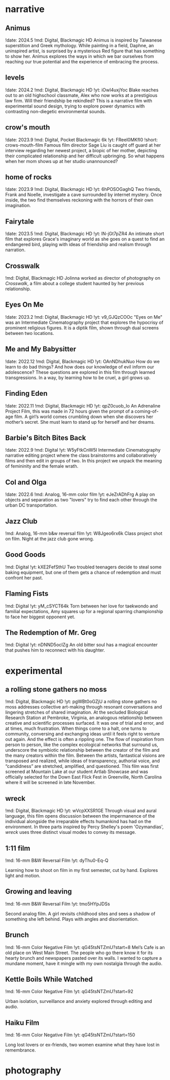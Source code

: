 <svg id=fun viewbox='-1000,-1000, 2000, 2000'></svg>

# narrative

## Animus
!date: 2024.5
!md: Digital, Blackmagic HD
Animus is inspired by Taiwanese superstition and Greek mythology. While painting in a field, Daphne, an uninspired artist, is surprised by a mysterious Red figure that has something to show her. Animus explores the ways in which we bar ourselves from reaching our true potential and the experience of embracing the process.

## levels
!date: 2024.2
!md: Digital, Blackmagic HD
!yt: iOwI4uxjYoc
Blake reaches out to an old highschool classmate, Alex who now works at a prestigious law firm. Will their friendship be rekindled? This is a narrative film with experimental sound design, trying to explore power dynamics with contrasting non-diegetic environmental sounds.

## crow's mouth
!date: 2023.9
!md: Digital, Pocket Blackmagic 6k
!yt: FReeI0MKfI0
!short: crows-mouth-film
Famous film director Sage Liu is caught off guard at her interview regarding her newest project, a biopic of her mother, depicting their complicated relationship and her difficult upbringing. So what happens when her mom shows up at her studio unannounced?

## home of rocks
!date: 2023.9
!md: Digital, Blackmagic HD
!yt: 6hPOSOGaghQ
Two friends, Frank and Noelle, investigate a cave surrounded by internet mystery. Once inside, the two find themselves reckoning with the horrors of their own imagination.

## Fairytale
!date: 2023.5
!md: Digital, Blackmagic HD
!yt: lN-jGt7pZR4
An intimate short film that explores Grace's imaginary world as she goes on a quest to find an endangered bird, playing with ideas of friendship and realism through narration.

## Crosswalk
!md: Digital, Blackmagic HD
Jolinna worked as director of photography on _Crosswalk_, a film about a college student haunted by her previous relationship.

## Eyes On Me
!date: 2023.2
!md: Digital, Blackmagic HD
!yt: v9_GJQzCOOc
"Eyes on Me" was an Intermediate Cinematography project that explores the hypocrisy of prominent religious figures. It is a diptik film, shown through dual screens between two locations.

## Me and My Babysitter
!date: 2022.12
!md: Digital, Blackmagic HD
!yt: OAnNDhukNuo
How do we learn to do bad things? And how does our knowledge of evil inform our adolescence? These questions are explored in this film through learned transgressions. In a way, by learning how to be cruel, a girl grows up.

## Finding Eden
!date: 2022.11
!md: Digital, Blackmagic HD
!yt: qpZ0cuob_Io
An Adrenaline Project Film, this was made in 72 hours given the prompt of a coming-of-age film. A girl’s world comes crumbling down when she discovers her mother’s secret. She must learn to stand up for herself and her dreams.

## Barbie's Bitch Bites Back
!date: 2022.9
!md: Digital
!yt: W5yFtkCnW5I
Intermediate Cinematography narrative editing project where the class brainstorms and collaboratively films and then edit in groups of two. In this project we unpack the meaning of femininity and the female wrath.

## Col and Olga
!date: 2022.6
!md: Analog, 16-mm color film
!yt: eJeZrADhFrg
A play on objects and separation as two "lovers" try to find each other through the urban DC transportation.

## Jazz Club
!md: Analog, 16-mm b&w reversal film
!yt: W8Jgeo6rx6k
Class project shot on film. Night at the jazz club gone wrong.

## Good Goods
!md: Digital
!yt: kXE2FefSthU
Two troubled teenagers decide to steal some baking equipment, but one of them gets a chance of redemption and must confront her past.

## Flaming Fists
!md: Digital
!yt: yM_cSYCT64k
Torn between her love for taekwondo and familial expectations, Amy squares up for a regional sparring championship to face her biggest opponent yet.

## The Redemption of Mr. Greg
!md: Digital
!yt: nDNND5ocIZg
An old bitter soul has a magical encounter that pushes him to reconnect with his daughter.

# experimental

## a rolling stone gathers no moss
!md: Digital, Blackmagic HD
!yt: pgWBt0oGZjU
a rolling stone gathers no moss addresses collective art-making through resonant conversations and lingering stretches of shared imagination. At the secluded Biological Research Station at Pembroke, Virginia, an analogous relationship between creative and scientific processes surfaced. It was one of trial and error, and at times, much frustration. When things come to a halt, one turns to community, conversing and exchanging ideas until it feels right to venture out again. And the effect is often a rippling one. The flow of inspiration from person to person, like the complex ecological networks that surround us, underscore the symbiotic relationship between the creator of the film and the many creators within the film. Between the artists, fantastical visions are transposed and realized, while ideas of transparency, authorial voice, and “candidness” are stretched, amplified, and questioned. This film was first screened at Mountain Lake at our student Artlab Showcase and was officially selected for the Down East Flick Fest in Greenville, North Carolina where it will be screened in late November.

## wreck
!md: Digital, Blackmagic HD
!yt: wVcpXXSR1GE
Through visual and aural language, this film opens discussion between the impermanence of the individual alongside the irreparable effects humankind has had on the environment. In three parts inspired by Percy Shelley's poem 'Ozymandias', _wreck_ uses three distinct visual modes to convey its message.

## 1:11 film
!md: 16-mm B&W Reversal Film
!yt: dyThu0-Eq-Q

Learning how to shoot on film in my first semester, cut by hand. Explores light and motion.

## Growing and leaving
!md: 16-mm B&W Reversal Film
!yt: tmo5HYpJDSs

Second analog film. A girl revisits childhood sites and sees a shadow of something she left behind. Plays with angles and disorientation.

## Brunch
!md: 16-mm Color Negative Film
!yt: qG45tsNTZmU?start=8
Mel’s Cafe is an old place on West Main Street. The people who go there know it for its hearty brunch and newspapers pasted over its walls. I wanted to capture a mundane moment, have it mingle with my own nostalgia through the audio.

## Kettle Boils While Watched
!md: 16-mm Color Negative Film
!yt: qG45tsNTZmU?start=92

Urban isolation, surveillance and anxiety explored through editing and audio.

## Haiku Film
!md: 16-mm Color Negative Film
!yt: qG45tsNTZmU?start=150

Long lost lovers or ex-friends, two women examine what they have lost in remembrance.

# photography

## Remember the Wolf
Wolves once roamed Virginia, but predator control programs and habitat destruction made their numbers dwindle, until they were finally declared extinct in 1980. Frequenting childhood tales, wolves are a symbol of cunning and corruption. But what happens when the very things we warn children about are eliminated due to our collective, irreversible damage? Created by previous art resident Ed Miller at Mountain Lake, The Red Wolf wearily watches over the coming and going of field scientists, researchers, and their families to the research station. Spotting the statue in the dark, a displaced urbanite might scurry, not knowing that the only wolves that remain in the mountains are made from clay. On the surface, Mountain Lake is a secluded sanctuary – no cellular connection, lots of overgrown trails, and a self-sufficient plumbing system. Seeing a fallen Hemlock teeming with decomposers, beetles and fungus, one might muse at primordial beauty and remark on the cycle of life and the transient presence of humankind. But even so, the world around it is changing. Due to its elevation, the station had been free from poison ivy and ticks – until recently. The increase in temperatures have catalyzed these creatures’ slow creep to the station, including one that eats away at the hemlock population. Perhaps it’s time to start from scratch, turn to the very ecological networks that we harm, fighting for harmony. In Remember the Wolf, five photos meditate on stories passed down from generation to generation as the warning bells of the climate crisis crescendo.

## Rooted
Autumn Samone, in her series of images in _Rooted_, taken by Jolinna Li, creates a tree sculpture with synthetic hair, framing it alongside her body and the ethereal forest floor. Often considered "natural looking", protective hair styles in black communities often use synthetic elements. Through these plays on what is considered "natural", Samone connects the performance that is culturally integral to black identity to her own bodily performance in front of the camera.

# writing

## Crow's Mouth
!date: October 2023

## Conversations with a Phantom Piano
!sidebar: Conversations...
!date: Spring 2023

## Surfacing
!date: November 10, 2022

## Poison
!date: October 13, 2022

## Grey's Gift
!date: Spring 2022

# about

## About Artist

<div id=about-pictures><img src=media/profile/1.webp><img src=media/profile/2.webp></div>

Jolinna Li is a filmmaker based in Charlottesville, Virginia. She is a current Studio Art student at the University of Virginia concentrating in Cinematography. With experience in working with both traditional film and HD cameras, Jolinna likes exploring realism, cultural identity, relationship dynamics, and love in her work. Films she has worked on have been selected by the Virginia Film Festival and screened at the McGuffey Art center. She has also been involved in the Adrenaline project and works with Lighthouse Studios as a freelance editor.

<p>
Contact: <a href='mailto:jolinnayli@gmail.com'><u>jolinnayli@gmail.com</u></a>
<br>
Resume: <a target='_blank' href='./Resume_Jolinna_Li.pdf'><u>PDF</u></a>
</p>
